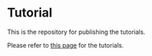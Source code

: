 # Tutorial

This is the repository for publishing the tutorials.

Please refer to [this page](https://github.com/LHYi/tutorial/wiki) for the tutorials.
